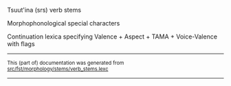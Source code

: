 Tsuut'ina (srs) verb stems

Morphophonological special characters

Continuation lexica specifying Valence + Aspect + TAMA + Voice-Valence with flags

* * *

<small>This (part of) documentation was generated from [src/fst/morphology/stems/verb_stems.lexc](https://github.com/giellalt/lang-srs/blob/main/src/fst/morphology/stems/verb_stems.lexc)</small>

---

